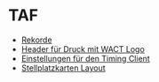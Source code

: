 # TAF

- [Rekorde](records)
- [Header für Druck mit WACT Logo](header_silver.png)
- [Einstellungen für den Timing Client](timing_client.md)
- [Stellplatzkarten Layout](Stellplatzkarte_Vorlage.regc)